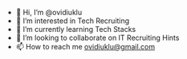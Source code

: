 - 👋 Hi, I’m @ovidiuklu
- 👀 I’m interested in Tech Recruiting
- 🌱 I’m currently learning Tech Stacks
- 💞️ I’m looking to collaborate on IT Recruiting Hints 
- 📫 How to reach me ovidiuklu@gmail.com

<!---
ovidiuklu/ovidiuklu is a ✨ special ✨ repository because its `README.md` (this file) appears on your GitHub profile.
You can click the Preview link to take a look at your changes.
--->
